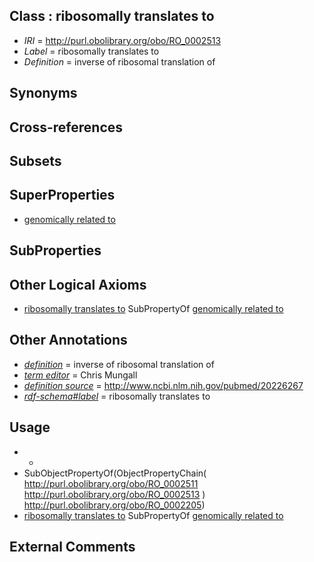 
## Class : ribosomally translates to

 * *IRI* = http://purl.obolibrary.org/obo/RO_0002513
 * *Label* = ribosomally translates to
 * *Definition* = inverse of ribosomal translation of

## Synonyms


## Cross-references


## Subsets


## SuperProperties

 * [genomically related to](../../RO/30/RO_0002330.md)

## SubProperties


## Other Logical Axioms

 * [ribosomally translates to](../../RO/13/RO_0002513.md) SubPropertyOf [genomically related to](../../RO/30/RO_0002330.md)

## Other Annotations

 * *[definition](../../IAO/15/IAO_0000115.md)* = inverse of ribosomal translation of
 * *[term editor](../../IAO/17/IAO_0000117.md)* = Chris Mungall
 * *[definition source](../../IAO/19/IAO_0000119.md)* = http://www.ncbi.nlm.nih.gov/pubmed/20226267
 * *[rdf-schema#label](../../el/rdf-schema#label.md)* = ribosomally translates to

## Usage

 * -
 * SubObjectPropertyOf(ObjectPropertyChain( <http://purl.obolibrary.org/obo/RO_0002511> <http://purl.obolibrary.org/obo/RO_0002513> ) <http://purl.obolibrary.org/obo/RO_0002205>)
 * [ribosomally translates to](../../RO/13/RO_0002513.md) SubPropertyOf [genomically related to](../../RO/30/RO_0002330.md)

## External Comments

